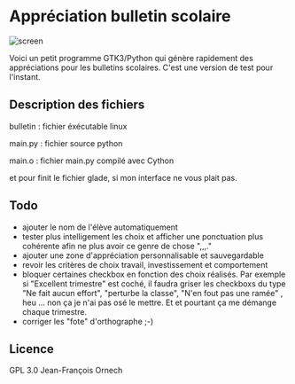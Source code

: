 # Appréciation bulletin scolaire

![screen](https://cloud.githubusercontent.com/assets/17165459/24595602/5f456abc-1838-11e7-9048-fddfc7859676.png)

Voici un petit programme GTK3/Python qui génère rapidement des appréciations pour les bulletins scolaires. C'est une version de test pour l'instant.

## Description des fichiers
bulletin : fichier éxécutable linux

main.py : fichier source python 

main.o : fichier main.py compilé avec Cython

et pour finit le fichier glade, si mon interface ne vous plait pas.

## Todo
- ajouter le nom de l'élève automatiquement 
- tester plus intelligement les choix et afficher une ponctuation plus cohérente afin ne plus avoir ce genre de chose ",,,."
- ajouter une zone d'appréciation personnalisable et sauvegardable
- revoir les critères de choix travail, investissement et comportement
- bloquer certaines checkbox en fonction des choix réalisés. Par exemple si "Excellent trimestre" est coché, il faudra griser les checkboxs du type "Ne fait aucun effort", "perturbe la classe", "N'en fout pas une ramée" , heu ... non ça je n'ai pas osé le mettre. Et et pourtant ça me démange chaque trimestre.
- corriger les "fote" d'orthographe ;-)

## Licence
GPL 3.0
Jean-François Ornech
